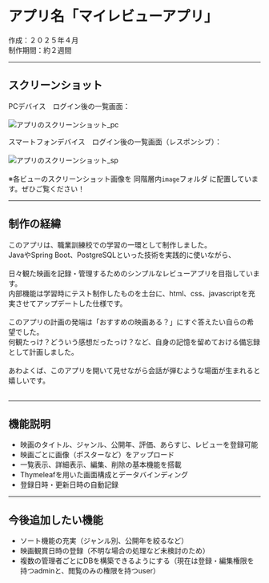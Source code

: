 # アプリ名「マイレビューアプリ」
作成：２０２５年４月<br>
制作期間：約２週間

<hr>

## スクリーンショット

PCデバイス　ログイン後の一覧画面：<br>
<br>
![アプリのスクリーンショット_pc](image/ss_list_pc.jpg)
<br>


スマートフォンデバイス　ログイン後の一覧画面（レスポンシブ）：<br>
<br>
![アプリのスクリーンショット_sp](image/ss_list_sp.jpg)
<br>
<br>
※各ビューのスクリーンショット画像を 同階層内`image`フォルダ に配置しています。ぜひご覧ください！<br>
 
<hr>

## 制作の経緯

このアプリは、職業訓練校での学習の一環として制作しました。<br> 
JavaやSpring Boot、PostgreSQLといった技術を実践的に使いながら、<br>  
日々観た映画を記録・管理するためのシンプルなレビューアプリを目指しています。<br> 
内部機能は学習時にテスト制作したものを土台に、html、css、javascriptを充実させてアップデートした仕様です。<br> 
<br>
このアプリの計画の発端は「おすすめの映画ある？」にすぐ答えたい自らの希望でした。<br>
何観たっけ？どういう感想だったっけ？など、自身の記憶を留めておける備忘録として計画しました。<br>  
あわよくば、このアプリを開いて見せながら会話が弾むような場面が生まれると嬉しいです。<br>
<br>
<hr>

## 機能説明

- 映画のタイトル、ジャンル、公開年、評価、あらすじ、レビューを登録可能
- 映画ごとに画像（ポスターなど）をアップロード
- 一覧表示、詳細表示、編集、削除の基本機能を搭載
- Thymeleafを用いた画面構成とデータバインディング
- 登録日時・更新日時の自動記録

<hr>

## 今後追加したい機能

- ソート機能の充実（ジャンル別、公開年を絞るなど）
- 映画観賞日時の登録（不明な場合の処理など未検討のため）
- 複数の管理者ごとにDBを構築できるようにする（現在は登録・編集権限を持つadminと、閲覧のみの権限を持つuser）
